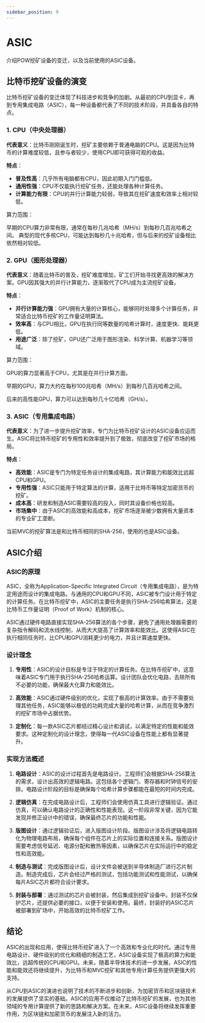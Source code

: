 ```yaml
---
sidebar_position: 9
---
```


# ASIC

介绍POW挖矿设备的变迁，以及当前使用的ASIC设备。

## 比特币挖矿设备的演变

比特币挖矿设备的变迁体现了科技进步和竞争的加剧。从最初的CPU到显卡，再到专用集成电路（ASIC），每一种设备都代表了不同的技术阶段，并具备各自的特点。

### 1. CPU（中央处理器）

**代表意义**：比特币刚刚诞生时，挖矿主要依赖于普通电脑的CPU。这是因为比特币的计算难度较低，且参与者较少，使用CPU即可获得可观的收益。

**特点**：
- **普及性高**：几乎所有电脑都有CPU，因此初期入门门槛低。
- **通用性强**：CPU不仅能执行挖矿任务，还能处理各种计算任务。
- **计算能力有限**：CPU的并行计算能力较弱，导致其在挖矿速度和效率上相对较低。

算力范围：

早期的CPU算力非常有限，通常在每秒几兆哈希（MH/s）到每秒几百兆哈希之间。
典型的现代多核CPU，可能达到每秒几十兆哈希，但与后来的挖矿设备相比依然相对较低。

### 2. GPU（图形处理器）

**代表意义**：随着比特币的普及，挖矿难度增加，矿工们开始寻找更高效的解决方案。GPU因其强大的并行计算能力，逐渐取代了CPU成为主流挖矿设备。

**特点**：
- **并行计算能力强**：GPU拥有大量的计算核心，能够同时处理多个计算任务，非常适合比特币挖矿的工作量证明算法。
- **效率高**：与CPU相比，GPU在执行同等数量的哈希计算时，速度更快、能耗更低。
- **用途广泛**：除了挖矿，GPU还广泛用于图形渲染、科学计算、机器学习等领域。

算力范围：

GPU的算力显著高于CPU，尤其是在并行计算方面。

早期的GPU，算力大约在每秒100兆哈希（MH/s）到每秒几百兆哈希之间。

后来的高性能GPU，算力可以达到每秒几十亿哈希（GH/s）。

### 3. ASIC（专用集成电路）

**代表意义**：为了进一步提升挖矿效率，专门为比特币挖矿设计的ASIC设备应运而生。ASIC将比特币挖矿的专用性和效率提升到了极致，彻底改变了挖矿市场的格局。

**特点**：
- **高效能**：ASIC是专门为特定任务设计的集成电路，其计算能力和能效比远超CPU和GPU。
- **专用性强**：ASIC只能用于特定算法的计算，适用于比特币等特定加密货币的挖矿。
- **成本高**：研发和制造ASIC需要较高的投入，同时其设备价格也较高。
- **市场集中**：由于ASIC的高效能和高成本，挖矿市场逐渐被少数拥有大量资本的专业矿工垄断。

当前MVC的挖矿算法是和比特币相同的SHA-256，使用的也是ASIC设备。

## ASIC介绍

### ASIC的原理

ASIC，全称为Application-Specific Integrated Circuit（专用集成电路），是为特定用途而设计的集成电路。与通用的CPU和GPU不同，ASIC被专门设计用于特定的计算任务。在比特币挖矿中，ASIC的主要任务是执行SHA-256哈希算法，这是比特币工作量证明（Proof of Work）机制的核心。

ASIC通过硬件电路直接实现SHA-256算法的各个步骤，避免了通用处理器需要的复杂指令解码和流水线控制，从而大大提高了计算效率和能效比。这使得ASIC在执行相同任务时，比CPU和GPU消耗更少的电力，并且计算速度更快。

### 设计理念

1. **专用性**：ASIC的设计目标是专注于特定的计算任务。在比特币挖矿中，这意味着ASIC专门用于执行SHA-256哈希运算。设计团队会优化电路，去除所有不必要的功能，确保最大化算力和能效比。

2. **高效能**：ASIC通过硬件级别的优化，实现了极高的计算效率。由于不需要处理其他任务，ASIC能够以极低的功耗完成大量的哈希计算，从而在竞争激烈的挖矿市场中占据优势。

3. **定制化**：每一款ASIC芯片都经过精心设计和调试，以满足特定的性能和能效要求。这种定制化的设计理念，使得每一代ASIC设备在性能上都有显著提升。

### 实现方法概述

1. **电路设计**：ASIC的设计过程首先是电路设计。工程师们会根据SHA-256算法的需求，设计出高效的逻辑电路。这包括各个逻辑门、寄存器和时钟信号的安排。电路设计阶段的目标是确保每个哈希计算步骤都能在最短的时间内完成。

2. **逻辑仿真**：在完成电路设计后，工程师们会使用仿真工具进行逻辑验证。通过仿真，可以确认电路设计的正确性和性能表现。这一阶段非常关键，因为它能发现并修正设计中的错误，确保最终芯片的功能和性能。

3. **版图设计**：通过逻辑验证后，进入版图设计阶段。版图设计涉及将逻辑电路转化为物理电路布局，确保每个组件在芯片上的实际位置和连接关系。版图设计需要考虑信号延迟、电源分配和散热等因素，以确保芯片在实际运行中的稳定性和高效能。

4. **制造与测试**：完成版图设计后，设计文件会被送到半导体制造厂进行芯片制造。制造完成后，芯片会经过严格的测试，包括功能测试和性能测试，以确保每片ASIC芯片都符合设计要求。

5. **封装与部署**：通过测试的芯片会被封装，然后集成到挖矿设备中。封装不仅保护芯片，还提供必要的接口，以便于安装和使用。最终，封装好的ASIC芯片被部署到矿场中，开始高效的比特币挖矿工作。

## 结论

ASIC的出现和应用，使得比特币挖矿进入了一个高效和专业化的时代。通过专用电路设计、硬件级别的优化和精细的制造工艺，ASIC设备实现了极高的算力和能效比，远超传统的CPU和GPU。未来，随着半导体技术的进一步发展，ASIC的性能和能效还将继续提升，为比特币和MVC挖矿和其他专用计算任务提供更强大的支持。

从CPU到ASIC的演进也说明了技术的不断进步和创新，为加密货币和区块链技术的发展提供了坚实的基础。ASIC的应用不仅推动了比特币挖矿的发展，也为其他领域的专用计算提供了新的思路和解决方案。在未来，ASIC设备将继续发挥重要作用，为区块链和加密货币的发展注入新的活力。
